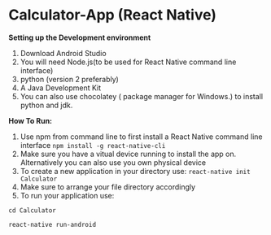 # Calculator-App (React Native)

**Setting up the Development environment**
1. Download Android Studio
2. You will need Node.js(to be used for React Native command line interface)
3. python (version 2 preferably)
4. A Java Development Kit
5. You can also use chocolatey ( package manager for Windows.) to install python and jdk.

**How To Run:**
1. Use npm from command line to first install a React Native command line interface
     `npm install -g react-native-cli`
2. Make sure you have a vitual device running to install the app on. Alternatively you can also use you own physical device
3. To create a new application in your directory use:
`react-native init Calculator`
4. Make sure to arrange your file directory accordingly
5. To run your application use:

`cd Calculator`

`react-native run-android`

